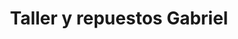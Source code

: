 ---
title: "Taller y repuestos Gabriel"
url: /barbosa/taller-y-repuestos-gabriel/
shop: Autowerkstatt
---